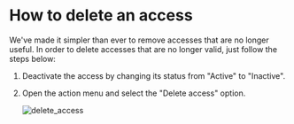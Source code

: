 ﻿---
sidebar_position: 5
---

# How to delete an access

We've made it simpler than ever to remove accesses that are no longer useful. In order to delete accesses that are no longer valid, just follow the steps below:

1. Deactivate the access by changing its status from "Active" to "Inactive".
1. Open the action menu and select the "Delete access" option.

    ![delete_access](https://storage.travelgate.com/kbase/my_connections_10.jpg)